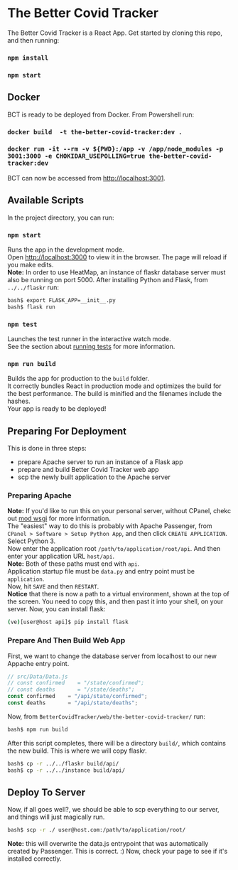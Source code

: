 # The Better Covid Tracker
The Better Covid Tracker is a React App. Get started by cloning this repo, and then running:
### `npm install`
### `npm start`

## Docker
BCT is ready to be deployed from Docker. From Powershell run:
### `docker build  -t the-better-covid-tracker:dev .`
### `docker run -it --rm -v ${PWD}:/app -v /app/node_modules -p 3001:3000 -e CHOKIDAR_USEPOLLING=true the-better-covid-tracker:dev`
BCT can now be accessed from [http://localhost:3001](http://localhost:3000).

## Available Scripts
In the project directory, you can run:
### `npm start`
Runs the app in the development mode.<br />
Open [http://localhost:3000](http://localhost:3000) to view it in the browser.
The page will reload if you make edits.<br />
**Note:** In order to use HeatMap, an instance of flaskr database server must also be running on port 5000. After installing Python and Flask, from `../../flaskr` run:
```sh
bash$ export FLASK_APP=__init__.py
bash$ flask run
```
### `npm test`
Launches the test runner in the interactive watch mode.<br />
See the section about [running tests](https://facebook.github.io/create-react-app/docs/running-tests) for more information.
### `npm run build`
Builds the app for production to the `build` folder.<br />
It correctly bundles React in production mode and optimizes the build for the best performance.
The build is minified and the filenames include the hashes.<br />
Your app is ready to be deployed!
## Preparing For Deployment
This is done in three steps:
* prepare Apache server to run an instance of a Flask app
* prepare and build Better Covid Tracker web app
* scp the newly built application to the Apache server
### Preparing Apache
**Note:** If you'd like to run this on your personal server, without CPanel, chekc out [mod wsgi](https://modwsgi.readthedocs.io/en/master/) for more information.<br />
The "easiest" way to do this is probably with Apache Passenger, from `CPanel > Software > Setup Python App`, and then click `CREATE APPLICATION`.
Select Python 3.<br />
Now enter the application root `/path/to/application/root/api`. And then enter your application URL `host/api`.<br />
**Note:** Both of these paths must end with `api`.<br />
Application startup file must be `data.py` and entry point must be `application`.<br />
Now, hit `SAVE` and then `RESTART`.<br />
**Notice** that there is now a path to a virtual environment, shown at the top of the screen. You need to copy this, and then past it into your shell, on your server. Now, you can install flask:
```sh
(ve)[user@host api]$ pip install flask
```
### Prepare And Then Build Web App
First, we want to change the database server from localhost to our new Appache entry point.
```javascript
// src/Data/Data.js
// const confirmed    = "/state/confirmed";
// const deaths       = "/state/deaths";
const confirmed    = "/api/state/confirmed";
const deaths       = "/api/state/deaths";
```
Now, from `BetterCovidTracker/web/the-better-covid-tracker/` run:
```sh
bash$ npm run build
```
After this script completes, there will be a directory `build/`, which contains the new build. This is where we will copy flaskr.
```sh
bash$ cp -r ../../flaskr build/api/
bash$ cp -r ../../instance build/api/
```
## Deploy To Server
Now, if all goes well?, we should be able to scp everything to our server, and things will just magically run.
```sh
bash$ scp -r ./ user@host.com:/path/to/application/root/
```
**Note:** this will overwrite the data.js entrypoint that was automatically created by Passenger. This is correct. :)
Now, check your page to see if it's installed correctly.
